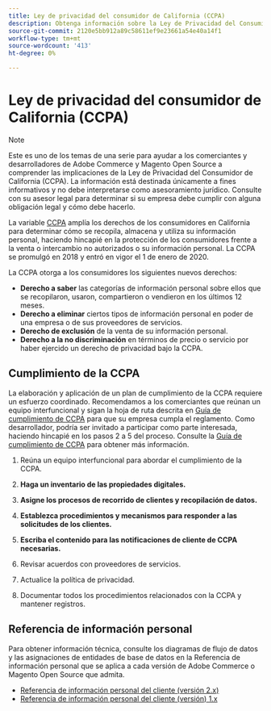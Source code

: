 ```yaml
---
title: Ley de privacidad del consumidor de California (CCPA)
description: Obtenga información sobre la Ley de Privacidad del Consumidor de California (CCPA), que amplía los derechos de los consumidores en California a la hora de determinar cómo se recopila, almacena y utiliza su información personal.
source-git-commit: 2120e5bb912a89c58611ef9e23661a54e40a14f1
workflow-type: tm+mt
source-wordcount: '413'
ht-degree: 0%

---
```



# Ley de privacidad del consumidor de California (CCPA)

>[!NOTE]
>
>Este es uno de los temas de una serie para ayudar a los comerciantes y desarrolladores de Adobe Commerce y Magento Open Source a comprender las implicaciones de la Ley de Privacidad del Consumidor de California (CCPA). La información está destinada únicamente a fines informativos y no debe interpretarse como asesoramiento jurídico. Consulte con su asesor legal para determinar si su empresa debe cumplir con alguna obligación legal y cómo debe hacerlo.

La variable [CCPA](https://oag.ca.gov/privacy/ccpa) amplía los derechos de los consumidores en California para determinar cómo se recopila, almacena y utiliza su información personal, haciendo hincapié en la protección de los consumidores frente a la venta o intercambio no autorizados o su información personal. La CCPA se promulgó en 2018 y entró en vigor el 1 de enero de 2020.

La CCPA otorga a los consumidores los siguientes nuevos derechos:

- **Derecho a saber** las categorías de información personal sobre ellos que se recopilaron, usaron, compartieron o vendieron en los últimos 12 meses.
- **Derecho a eliminar** ciertos tipos de información personal en poder de una empresa o de sus proveedores de servicios.
- **Derecho de exclusión** de la venta de su información personal.
- **Derecho a la no discriminación** en términos de precio o servicio por haber ejercido un derecho de privacidad bajo la CCPA.

## Cumplimiento de la CCPA

La elaboración y aplicación de un plan de cumplimiento de la CCPA requiere un esfuerzo coordinado. Recomendamos a los comerciantes que reúnan un equipo interfuncional y sigan la hoja de ruta descrita en [Guía de cumplimiento de CCPA](https://experienceleague.adobe.com/docs/commerce-admin/start/compliance/privacy/compliance-ccpa.html) para que su empresa cumpla el reglamento. Como desarrollador, podría ser invitado a participar como parte interesada, haciendo hincapié en los pasos 2 a 5 del proceso. Consulte la [Guía de cumplimiento de CCPA](https://experienceleague.adobe.com/docs/commerce-admin/start/compliance/privacy/compliance-ccpa.html) para obtener más información.

1. Reúna un equipo interfuncional para abordar el cumplimiento de la CCPA.

1. **Haga un inventario de las propiedades digitales.**

1. **Asigne los procesos de recorrido de clientes y recopilación de datos.**

1. **Establezca procedimientos y mecanismos para responder a las solicitudes de los clientes.**

1. **Escriba el contenido para las notificaciones de cliente de CCPA necesarias.**

1. Revisar acuerdos con proveedores de servicios.

1. Actualice la política de privacidad.

1. Documentar todos los procedimientos relacionados con la CCPA y mantener registros.

## Referencia de información personal

Para obtener información técnica, consulte los diagramas de flujo de datos y las asignaciones de entidades de base de datos en la Referencia de información personal que se aplica a cada versión de Adobe Commerce o Magento Open Source que admita.

- [Referencia de información personal del cliente (versión 2.x)](data-m2.md)
- [Referencia de información personal del cliente (versión) 1.x](data-m1.md)
